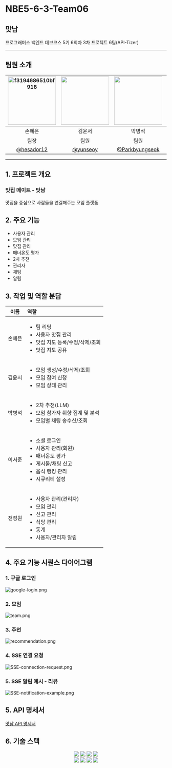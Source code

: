 # NBE5-6-3-Team06
## 맛남
프로그래머스 백엔드 데브코스 5기 6회차 3차 프로젝트 6팀(API-Tizer)

---
## 팀원 소개
| <img height="150" style="width: auto;" alt="f3194686510bf918" src="https://avatars.githubusercontent.com/u/97518677?v=4" /> | <img src="https://avatars.githubusercontent.com/u/145417394?v=4" height="150" style="width: auto;"> | <img src="https://avatars.githubusercontent.com/u/147399765?v=4" height="150" style="width: auto;"> | <img alt="f3194686510bf918" src="https://avatars.githubusercontent.com/u/106153233?v=4" height="150" style="width: auto;" /> | <img height="150" style="width: auto;" alt="f3194686510bf918" src="https://avatars.githubusercontent.com/u/120391720?v=4" /> |
|:------------------------------------------------------------------------------------------------------------------------------------------------------:|:-----------------------------------------------------------------------------------------------------------------------------:|:-----------------------------------------------------------------------------------------------------------------------------:|:------------------------------------------------------------------------------------------------------------------------------------------------------:|:----------------------------------------------------------------------------------------------------------------------------:|
|                                                                          손혜은                                                                           |                                                              김윤서                                                              |                                                              박병석                                                              |                                                                          이서준                                                                           |                                                             전정원                                                              |
|                                                                           팀장                                                                           |                                                              팀원                                                               |                                                              팀원                                                               |                                                                           팀원                                                                           |                                                              팀원                                                              |
|                                                         [@hesador12](https://github.com/hesador12)                                                         |                                         [@yunseoy](https://github.com/yunseoy)                                          |                                            [@Parkbyungseok](https://github.com/Parkbyungseok)                                             |                                                     [@leesojun34](https://github.com/leeseojun34)                                                      |                                           [@JeonJW24](https://github.com/JeonJW24)                                           |
---

## 1. 프로젝트 개요
### 맛집 메이트 - 맛남
맛집을 중심으로 사람들을 연결해주는 모임 플랫폼

## 2. 주요 기능
- 사용자 관리
- 모임 관리
- 맛집 관리
- 매너온도 평가
- 2차 추천
- 관리자
- 채팅
- 알림

## 3. 작업 및 역할 분담
| 이름  | 역할                                                                                                             |
|:---:|:---------------------------------------------------------------------------------------------------------------|
| 손혜은 | <ul><li>팀 리딩</li><li>사용자 맛집 관리</li><li>맛집 지도 등록/수정/삭제/조회</li><li>맛집 지도 공유</li></ul>                            |
| 김윤서 | <ul><li>모임 생성/수정/삭제/조회</li><li>모임 참여 신청</li><li>모임 상태 관리</li></ul>                                             |
| 박병석 | <ul><li>2차 추천(LLM)</li><li>모임 참가자 취향 집계 및 분석</li><li>모임별 채팅 송수신/조회</li></ul>                                   |
| 이서준 | <ul><li>소셜 로그인</li><li>사용자 관리(회원)</li><li>매너온도 평가</li><li>게시물/채팅 신고</li><li>음식 랭킹 관리</li><li>시큐리티 설정</li></ul> |
| 전정원 | <ul><li>사용자 관리(관리자)</li><li>모임 관리</li><li>신고 관리</li><li>식당 관리</li><li>통계</li><li>사용자/관리자 알림</li></ul>          |

## 4. 주요 기능 시퀀스 다이어그램
### 1. 구글 로그인
![google-login.png](matnam/docs/sequence-diagram/google-login.png)
### 2. 모임
![team.png](matnam/docs/sequence-diagram/team.png)
### 3. 추천
![recommendation.png](matnam/docs/sequence-diagram/recommendation.png)
### 4. SSE 연결 요청
![SSE-connection-request.png](matnam/docs/sequence-diagram/SSE-connection-request.png)
### 5. SSE 알림 예시 - 리뷰
![SSE-notification-example.png](matnam/docs/sequence-diagram/SSE-notification-example.png)

## 5. API 명세서
[맛남 API 명세서](matnam/docs/api/api.html)

## 6. 기술 스택
<div align=center> 
  <img src="https://img.shields.io/badge/springboot-6DB33F?style=for-the-badge&logo=springboot&logoColor=white">
  <img src="https://img.shields.io/badge/spring security-6DB33F?style=for-the-badge&logo=springsecurity&logoColor=white"/>
  <img src="https://img.shields.io/badge/MySQL-4479A1?style=for-the-badge&logo=MySQL&logoColor=white">
  <img src="https://img.shields.io/badge/thymeleaf-005F0F?style=for-the-badge&logo=thymeleaf&logoColor=white"/>
  <br>

  <img src="https://img.shields.io/badge/Git-F05032?style=for-the-badge&logo=git&logoColor=white"/>
  <img src="https://img.shields.io/badge/github-181717?style=for-the-badge&logo=github&logoColor=white">
  <img src="https://img.shields.io/badge/trello-0052CC?style=for-the-badge&logo=trello&logoColor=white">
  <img src="https://img.shields.io/badge/figma-F24E1E?style=for-the-badge&logo=figma&logoColor=white">
  <br>
</div>
